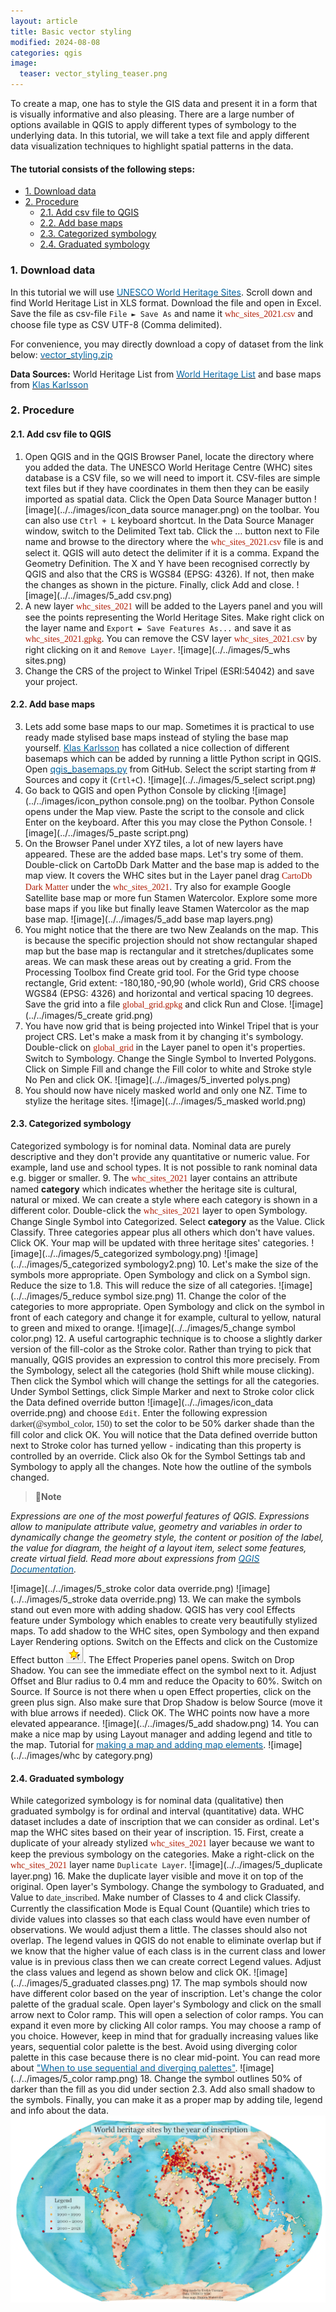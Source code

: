 ```yaml
---
layout: article
title: Basic vector styling
modified: 2024-08-08
categories: qgis
image:
  teaser: vector_styling_teaser.png
---
```


To create a map, one has to style the GIS data and present it in a form that is visually informative and also pleasing. There are a large number of options available in QGIS to apply different types of symbology to the underlying data. In this tutorial, we will take a text file and apply different data visualization techniques to highlight spatial patterns in the data.

#### The tutorial consists of the following steps:
- [1. Download data](#1-download-data)
- [2. Procedure](#2-procedure)
  * [2.1. Add csv file to QGIS](#21-add-csv-file-to-qgis)
  * [2.2. Add base maps](#22-add-base-maps)
  * [2.3. Categorized symbology](#23-categorized-symbology)
  * [2.4. Graduated symbology](#24-graduated-symbology)

### 1. Download data
In this tutorial we will use [<span style="color:#0564A0">UNESCO World Heritage Sites</span>](http://whc.unesco.org/en/syndication). Scroll down and find World Heritage List in XLS format. Download the file and open in Excel. Save the file as csv-file `File ► Save As` and name it <span style="font-family:Consolas; color:#AF1B03">whc_sites_2021.csv</span> and choose file type as CSV UTF-8 (Comma delimited).

For convenience, you may directly download a copy of dataset from the link below:
[<span style="color:#0564A0">vector_styling.zip</span>](../../datasets/whc_sites_2021.csv)

**Data Sources:**
World Heritage List from [<span style="color:#0564A0">World Heritage List</span>](http://whc.unesco.org/en/syndication) and base maps from [<span style="color:#0564A0">Klas Karlsson</span>](https://github.com/klakar)

### 2. Procedure
#### 2.1. Add csv file to QGIS
1. Open QGIS and in the QGIS Browser Panel, locate the directory where you added the data. The UNESCO World Heritage Centre (WHC) sites database is a CSV file, so we will need to import it. CSV-files are simple text files but if they have coordinates in them then they can be easily imported as spatial data. Click the Open Data Source Manager button ![image](../../images/icon_data source manager.png) on the toolbar. You can also use `Ctrl + L` keyboard shortcut.
In the Data Source Manager window, switch to the Delimited Text tab. Click the … button next to File name and browse to the directory where the <span style="font-family:Consolas; color:#AF1B03">whc_sites_2021.csv</span> file is and select it. QGIS will auto detect the delimiter if it is a comma. Expand the Geometry Definition. The X and Y have been recognised correctly by QGIS and also that the CRS is WGS84 (EPSG: 4326). If not, then make the changes as shown in the picture. Finally, click Add and close.
![image](../../images/5_add csv.png)
2. A new layer <span style="font-family:Consolas; color:#AF1B03">whc_sites_2021</span> will be added to the Layers panel and you will see the points representing the World Heritage Sites. Make right click on the layer name and `Export ► Save Features As...` and save it as <span style="font-family:Consolas; color:#AF1B03">whc_sites_2021.gpkg</span>. You can remove the CSV layer <span style="font-family:Consolas; color:#AF1B03">whc_sites_2021.csv</span> by right clicking on it and `Remove Layer`.
![image](../../images/5_whs sites.png)
3. Change the CRS of the project to Winkel Tripel (ESRI:54042) and save your project.

#### 2.2. Add base maps
3. Lets add some base maps to our map.  Sometimes it is practical to use ready made stylised base maps instead of styling the base map yourself. [<span style="color:#0564A0">Klas Karlsson</span>](https://github.com/klakar) has collated a nice collection of different basemaps which can be added by running a little Python script in QGIS. Open [<span style="color:#0564A0">qgis_basemaps.py</span>](https://github.com/klakar/QGIS_resources/blob/master/collections/Geosupportsystem/python/qgis_basemaps.py) from GitHub. Select the script starting from # Sources and copy it (`Crtl+C`).
![image](../../images/5_select script.png)
4. Go back to QGIS and open Python Console by clicking ![image](../../images/icon_python console.png) on the toolbar. Python Console opens under the Map view. Paste the script to the console and click Enter on the keyboard. After this you may close the Python Console.
![image](../../images/5_paste script.png)
5. On the Browser Panel under XYZ tiles, a lot of new layers have appeared. These are the added base maps. Let's try some of them. Double-click on CartoDb Dark Matter and the base map is added to the map view. It covers the WHC sites but in the Layer panel drag <span style="font-family:Consolas; color:#AF1B03">CartoDb Dark Matter</span> under the <span style="font-family:Consolas; color:#AF1B03">whc_sites_2021</span>. Try also for example Google Satellite base map or more fun Stamen Watercolor. Explore some more base maps if you like but finally leave Stamen Watercolor as the map base map.
![image](../../images/5_add base map layers.png)
6. You might notice that the there are two New Zealands on the map. This is because the specific projection should not show rectangular shaped map but the base map is rectangular and it stretches/duplicates some areas. We can mask these areas out by creating a grid. From the Processing Toolbox find Create grid tool. For the Grid type choose rectangle, Grid extent: -180,180,-90,90 (whole world), Grid CRS choose WGS84 (EPSG: 4326) and horizontal and vertical spacing 10 degrees. Save the grid into a file <span style="font-family:Consolas; color:#AF1B03">global_grid.gpkg</span> and click Run and Close.
![image](../../images/5_create grid.png)
7. You have now grid that is being projected into Winkel Tripel that is your project CRS. Let's make a mask from it by changing it's symbology. Double-click on <span style="font-family:Consolas; color:#AF1B03">global_grid</span> in the Layer panel to open it's properties. Switch to Symbology. Change the Single Symbol to Inverted Polygons. Click on Simple Fill and change the Fill color to white and Stroke style No Pen and click OK.
![image](../../images/5_inverted polys.png)
8. You should now have nicely masked world and only one NZ. Time to stylize the heritage sites.
![image](../../images/5_masked world.png)

#### 2.3. Categorized symbology
Categorized symbology is for nominal data. Nominal data are purely descriptive and they don't provide any quantitative or numeric value. For example, land use and school types. It is not possible to rank nominal data e.g. bigger or smaller.
9. The <span style="font-family:Consolas; color:#AF1B03">whc_sites_2021</span> layer contains an attribute named **category** which indicates whether the heritage site is cultural, natural or mixed. We can create a style where each category is shown in a different color. Double-click the <span style="font-family:Consolas; color:#AF1B03">whc_sites_2021</span> layer to open Symbology. Change Single Symbol into Categorized.  Select **category** as the Value. Click Classify. Three categories appear  plus all others which don't have values. Click OK. Your map will be updated with three heritage sites' categories.
![image](../../images/5_categorized symbology.png)
![image](../../images/5_categorized symbology2.png)
10. Let's make the size of the symbols more appropriate. Open Symbology and click on a Symbol sign. Reduce the size to 1.8. This will reduce the size of all categories.
![image](../../images/5_reduce symbol size.png)
11. Change the color of the categories to more appropriate. Open Symbology and click on the symbol in front of each category and change it for example, cultural to yellow, natural to green and mixed to orange.
![image](../../images/5_change symbol color.png)
12.  A useful cartographic technique is to choose a slightly darker version of the fill-color as the Stroke color. Rather than trying to pick that manually, QGIS provides an expression to control this more precisely. From the Symbology, select all the categories (hold Shift while mouse clicking). Then click the Symbol which will change the settings for all the categories. Under Symbol Settings, click Simple Marker and next to Stroke color click the Data defined override button ![image](../../images/icon_data override.png) and choose `Edit`. Enter the following expression <span style="font-family:Consolas">darker(@symbol_color, 150)</span>  to set the color to be 50% darker shade than the fill color and click OK. You will notice that the Data defined override button next to Stroke color has turned yellow - indicating than this property is controlled by an override. Click also Ok for the Symbol Settings tab and Symbology to apply all the changes. Note how the outline of the symbols changed.
>:scroll:**Note**
>
*Expressions are one of the most powerful features of QGIS. Expressions allow to manipulate attribute value, geometry and variables in order to dynamically change the geometry style, the content or position of the label, the value for diagram, the height of a layout item, select some features, create virtual field. Read more about expressions from [<span style="color:#0564A0">QGIS Documentation</span>](https://docs.qgis.org/3.28/en/docs/user_manual/expressions/expression.html#expressions).*

![image](../../images/5_stroke color data override.png)
![image](../../images/5_stroke data override.png)
13. We can make the symbols stand out even more with adding shadow. QGIS has very cool Effects feature under Symbology which enables to create very beautifully stylized maps. To add shadow to the WHC sites, open Symbology and then expand Layer Rendering options. Switch on the Effects and click on the Customize Effect button ![image](../../images/icon_effects.png). The Effect Properies panel opens. Switch on Drop Shadow. You can see the immediate effect on the symbol next to it. Adjust Offset and Blur radius to 0.4 mm and reduce the Opacity to 60%. Switch on Source. If Source is not there when u open Effect properties, click on the green plus sign. Also make sure that Drop Shadow is below Source (move it with blue arrows if needed). Click OK. The WHC points now have a more elevated appearance.
![image](../../images/5_add shadow.png)
14. You can make a nice map by using Layout manager and adding legend and title to the map. Tutorial for [<span style="color:#0564A0">making a map and adding map elements</span>](https://kevelyn1.github.io/QGIS-Intro/qgis/making-a-map/).
![image](../../images/whc by category.png)

#### 2.4. Graduated symbology
While categorized symbology is for nominal data (qualitative) then graduated symbolgy is for ordinal and interval (quantitative) data. WHC dataset includes a date of inscription that we can consider as ordinal. Let's map the WHC sites based on their year of inscription.
15. First, create a duplicate of your already stylized <span style="font-family:Consolas; color:#AF1B03">whc_sites_2021</span> layer because we want to keep the previous symbology on the categories. Make a right-click on the <span style="font-family:Consolas; color:#AF1B03">whc_sites_2021</span> layer name `Duplicate Layer`.
![image](../../images/5_duplicate layer.png)
16. Make the duplicate layer visible and move it on top of the original. Open layer's Symbology. Change the symbology to Graduated, and Value to <span style="font-family:Consolas">date_inscribed</span>. Make number of Classes to 4 and click Classify. Currently the classification Mode is Equal Count (Quantile) which tries to divide values into classes so that each class would have even number of observations. We would adjust them a little. The classes should also not overlap. The legend values in QGIS do not enable to eliminate overlap but if we know that the higher value of each class is in the current class and lower value is in previous class then we can create correct Legend values. Adjust the class values and legend as shown below and click OK.
![image](../../images/5_graduated classes.png)
17. The map symbols should now have different color based on the year of inscription. Let's change the color palette of the gradual scale. Open layer's Symbology and click on the small arrow next to Color ramp. This will open a selection of color ramps. You can expand it even more by clicking All color ramps. You may choose a ramp of you choice. However, keep in mind that for gradually increasing values like years, sequential color palette is the best. Avoid using diverging color palette in this case because there is no clear mid-point. You can read more about [<span style="color:#0564A0">"When to use sequential and diverging palettes"</span>](https://blog.datawrapper.de/diverging-vs-sequential-color-scales/).
![image](../../images/5_color ramp.png)
18. Change the symbol outlines 50% of darker than the fill as you did under section 2.3. Add also small shadow to the symbols. Finally, you can make it as a proper map by adding tile, legend and info about the data.
![image](../../images/whc_year.png)
